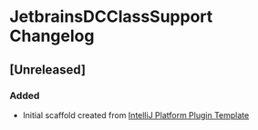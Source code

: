 <!-- Keep a Changelog guide -> https://keepachangelog.com -->

# JetbrainsDCClassSupport Changelog

## [Unreleased]
### Added
- Initial scaffold created from [IntelliJ Platform Plugin Template](https://github.com/JetBrains/intellij-platform-plugin-template)
